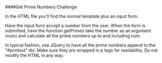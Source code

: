 ####Get Prime Numbers Challenge

In the HTML file you'll find the normal template plus an input form.

Have the input form accept a number from the user. When the form is submitted, have the function getPrimes take the number as an argument (num) and calculate all the prime numbers up to and including num.

In typical fashion, use JQuery to have all the prime numbers append to the "#printout" div. Make sure they are wrapped in p tags for readability. Do not modify the HTML in any way.

